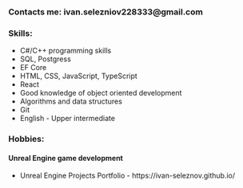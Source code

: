 <h3>Contacts me: ivan.selezniov228333@gmail.com</h3>
<h3>Skills:</h3>
<ul>
  <li>C#/C++ programming skills</li>
  <li>SQL, Postgress</li>
  <li>EF Core</li>
  <li>HTML, CSS, JavaScript, TypeScript</li>
  <li>React</li>
  <li>Good knowledge of object oriented development</li>
  <li>Algorithms and data structures</li>
  <li>Git</li>
  <li>English - Upper intermediate</li>
</ul>
<h3>Hobbies:</h3>
<h4>Unreal Engine game development</h4>
<ul>
  <li>Unreal Engine Projects Portfolio - https://ivan-seleznov.github.io/</li>
</ul>
